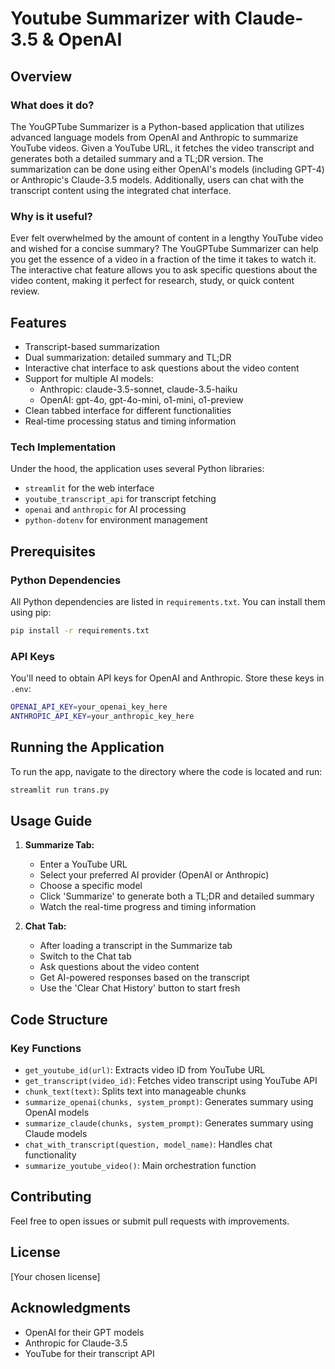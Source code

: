 # Youtube Summarizer with Claude-3.5 & OpenAI

## Overview

### What does it do?

The YouGPTube Summarizer is a Python-based application that utilizes advanced language models from OpenAI and Anthropic to summarize YouTube videos. Given a YouTube URL, it fetches the video transcript and generates both a detailed summary and a TL;DR version. The summarization can be done using either OpenAI's models (including GPT-4) or Anthropic's Claude-3.5 models. Additionally, users can chat with the transcript content using the integrated chat interface.

### Why is it useful?

Ever felt overwhelmed by the amount of content in a lengthy YouTube video and wished for a concise summary? The YouGPTube Summarizer can help you get the essence of a video in a fraction of the time it takes to watch it. The interactive chat feature allows you to ask specific questions about the video content, making it perfect for research, study, or quick content review.

## Features

- Transcript-based summarization
- Dual summarization: detailed summary and TL;DR
- Interactive chat interface to ask questions about the video content
- Support for multiple AI models:
  - Anthropic: claude-3.5-sonnet, claude-3.5-haiku
  - OpenAI: gpt-4o, gpt-4o-mini, o1-mini, o1-preview
- Clean tabbed interface for different functionalities
- Real-time processing status and timing information

### Tech Implementation

Under the hood, the application uses several Python libraries:
- `streamlit` for the web interface
- `youtube_transcript_api` for transcript fetching
- `openai` and `anthropic` for AI processing
- `python-dotenv` for environment management

## Prerequisites

### Python Dependencies

All Python dependencies are listed in `requirements.txt`. You can install them using pip:

```bash
pip install -r requirements.txt
```

### API Keys

You'll need to obtain API keys for OpenAI and Anthropic. Store these keys in `.env`:

```bash
OPENAI_API_KEY=your_openai_key_here
ANTHROPIC_API_KEY=your_anthropic_key_here
```

## Running the Application

To run the app, navigate to the directory where the code is located and run:

```bash
streamlit run trans.py
```

## Usage Guide

1. **Summarize Tab:**
   - Enter a YouTube URL
   - Select your preferred AI provider (OpenAI or Anthropic)
   - Choose a specific model
   - Click 'Summarize' to generate both a TL;DR and detailed summary
   - Watch the real-time progress and timing information

2. **Chat Tab:**
   - After loading a transcript in the Summarize tab
   - Switch to the Chat tab
   - Ask questions about the video content
   - Get AI-powered responses based on the transcript
   - Use the 'Clear Chat History' button to start fresh

## Code Structure

### Key Functions

- `get_youtube_id(url)`: Extracts video ID from YouTube URL
- `get_transcript(video_id)`: Fetches video transcript using YouTube API
- `chunk_text(text)`: Splits text into manageable chunks
- `summarize_openai(chunks, system_prompt)`: Generates summary using OpenAI models
- `summarize_claude(chunks, system_prompt)`: Generates summary using Claude models
- `chat_with_transcript(question, model_name)`: Handles chat functionality
- `summarize_youtube_video()`: Main orchestration function

## Contributing

Feel free to open issues or submit pull requests with improvements.

## License

[Your chosen license]

## Acknowledgments

- OpenAI for their GPT models
- Anthropic for Claude-3.5
- YouTube for their transcript API